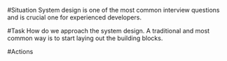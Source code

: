 #Situation
    System design is one of the most common interview questions and is crucial one for experienced developers.

#Task
    How do we approach the system design. A traditional and most common way is to start laying out the building blocks. 

#Actions
    